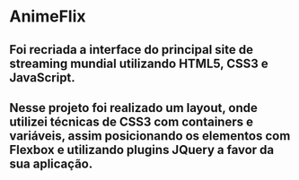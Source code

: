 # AnimeFlix
## Foi recriada a interface do principal site de streaming mundial utilizando HTML5, CSS3 e JavaScript.
## Nesse projeto foi realizado um layout, onde utilizei técnicas de CSS3 com containers e variáveis, assim posicionando os elementos com Flexbox e utilizando plugins JQuery a favor da sua aplicação. 
